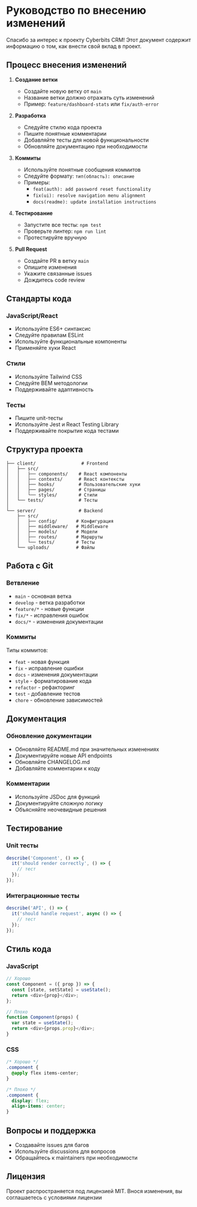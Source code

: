 # Руководство по внесению изменений

Спасибо за интерес к проекту Cyberbits CRM! Этот документ содержит информацию о том, как внести свой вклад в проект.

## Процесс внесения изменений

1. **Создание ветки**
   - Создайте новую ветку от `main`
   - Название ветки должно отражать суть изменений
   - Пример: `feature/dashboard-stats` или `fix/auth-error`

2. **Разработка**
   - Следуйте стилю кода проекта
   - Пишите понятные комментарии
   - Добавляйте тесты для новой функциональности
   - Обновляйте документацию при необходимости

3. **Коммиты**
   - Используйте понятные сообщения коммитов
   - Следуйте формату: `тип(область): описание`
   - Примеры:
     - `feat(auth): add password reset functionality`
     - `fix(ui): resolve navigation menu alignment`
     - `docs(readme): update installation instructions`

4. **Тестирование**
   - Запустите все тесты: `npm test`
   - Проверьте линтер: `npm run lint`
   - Протестируйте вручную

5. **Pull Request**
   - Создайте PR в ветку `main`
   - Опишите изменения
   - Укажите связанные issues
   - Дождитесь code review

## Стандарты кода

### JavaScript/React
- Используйте ES6+ синтаксис
- Следуйте правилам ESLint
- Используйте функциональные компоненты
- Применяйте хуки React

### Стили
- Используйте Tailwind CSS
- Следуйте BEM методологии
- Поддерживайте адаптивность

### Тесты
- Пишите unit-тесты
- Используйте Jest и React Testing Library
- Поддерживайте покрытие кода тестами

## Структура проекта

```
├── client/                 # Frontend
│   ├── src/
│   │   ├── components/    # React компоненты
│   │   ├── contexts/      # React контексты
│   │   ├── hooks/         # Пользовательские хуки
│   │   ├── pages/         # Страницы
│   │   └── styles/        # Стили
│   └── tests/             # Тесты
│
└── server/                # Backend
    ├── src/
    │   ├── config/       # Конфигурация
    │   ├── middleware/   # Middleware
    │   ├── models/       # Модели
    │   ├── routes/       # Маршруты
    │   └── tests/        # Тесты
    └── uploads/          # Файлы
```

## Работа с Git

### Ветвление
- `main` - основная ветка
- `develop` - ветка разработки
- `feature/*` - новые функции
- `fix/*` - исправления ошибок
- `docs/*` - изменения документации

### Коммиты
Типы коммитов:
- `feat` - новая функция
- `fix` - исправление ошибки
- `docs` - изменения документации
- `style` - форматирование кода
- `refactor` - рефакторинг
- `test` - добавление тестов
- `chore` - обновление зависимостей

## Документация

### Обновление документации
- Обновляйте README.md при значительных изменениях
- Документируйте новые API endpoints
- Обновляйте CHANGELOG.md
- Добавляйте комментарии к коду

### Комментарии
- Используйте JSDoc для функций
- Документируйте сложную логику
- Объясняйте неочевидные решения

## Тестирование

### Unit тесты
```javascript
describe('Component', () => {
  it('should render correctly', () => {
    // тест
  });
});
```

### Интеграционные тесты
```javascript
describe('API', () => {
  it('should handle request', async () => {
    // тест
  });
});
```

## Стиль кода

### JavaScript
```javascript
// Хорошо
const Component = ({ prop }) => {
  const [state, setState] = useState();
  return <div>{prop}</div>;
};

// Плохо
function Component(props) {
  var state = useState();
  return <div>{props.prop}</div>;
}
```

### CSS
```css
/* Хорошо */
.component {
  @apply flex items-center;
}

/* Плохо */
.component {
  display: flex;
  align-items: center;
}
```

## Вопросы и поддержка

- Создавайте issues для багов
- Используйте discussions для вопросов
- Обращайтесь к maintainers при необходимости

## Лицензия

Проект распространяется под лицензией MIT. Внося изменения, вы соглашаетесь с условиями лицензии 